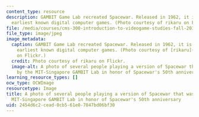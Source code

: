 ```yaml
---
content_type: resource
description: GAMBIT Game Lab recreated Spacewar. Released in 1962, it is one of the
  earliest known digital computer games. (Photo courtesy of rikaru on Flickr.)
file: /media/courses/cms-300-introduction-to-videogame-studies-fall-2011/2454d6c2cead0cb561e07847bd06bf30_cms-300f11.jpg
file_type: image/jpeg
image_metadata:
  caption: GAMBIT Game Lab recreated Spacewar. Released in 1962, it is one of the
    earliest known digital computer games. (Photo courtesy of [rikaru](http://www.flickr.com/photos/rikaru/6843787109/in/set-72157629237289151/)
    on Flickr.)
  credit: Photo courtesy of rikaru on Flickr.
  image-alt: A photo of several people playing a version of Spacewar that was made
    by the MIT-Singapore GAMBIT Lab in honor of Spacewar's 50th anniversary.
learning_resource_types: []
ocw_type: OCWImage
resourcetype: Image
title: A photo of several people playing a version of Spacewar that was made by the
  MIT-Singapore GAMBIT Lab in honor of Spacewar's 50th anniversary
uid: 2454d6c2-cead-0cb5-61e0-7847bd06bf30
---
```

